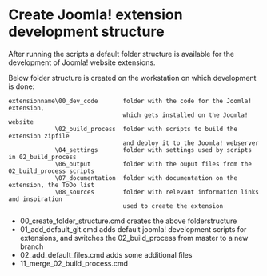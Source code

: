 # Create Joomla! extension development structure
After running the scripts a default folder structure is available for the development of Joomla! website extensions.

Below folder structure is created on the workstation on which development is done:
```
extensionname\00_dev_code       folder with the code for the Joomla! extension, 
                                which gets installed on the Joomla! website
             \02_build_process  folder with scripts to build the extension zipfile
                                and deploy it to the Joomla! webserver
             \04_settings       folder with settings used by scripts in 02_build_process
             \06_output         folder with the ouput files from the 02_build_process scripts
             \07_documentation  folder with documentation on the extension, the ToDo list
             \08_sources        folder with relevant information links and inspiration
                                used to create the extension
```
* 00_create_folder_structure.cmd creates the above folderstructure<br>
* 01_add_default_git.cmd         adds default joomla! development scripts for extensions, and switches the 02_build_process from master to a new branch<br>
* 02_add_default_files.cmd 	     adds some additional files<br>
* 11_merge_02_build_process.cmd<br>
